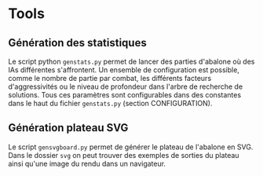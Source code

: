 # Tools

## Génération des statistiques

Le script python `genstats.py` permet de lancer des parties d'abalone où des IAs différentes s'affrontent.
Un ensemble de configuration est possible, comme le nombre de partie par combat, les différents facteurs d'aggressivités ou le niveau de profondeur dans l'arbre de recherche de solutions.
Tous ces paramètres sont configurables dans des constantes dans le haut du fichier `genstats.py` (section CONFIGURATION).

## Génération plateau SVG

Le script `gensvgboard.py` permet de générer le plateau de l'abalone en SVG.
Dans le dossier `svg` on peut trouver des exemples de sorties du plateau ainsi qu'une image du rendu dans un navigateur.